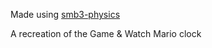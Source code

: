 Made using [smb3-physics](https://github.com/velipso/smb3-physics)

A recreation of the Game & Watch Mario clock